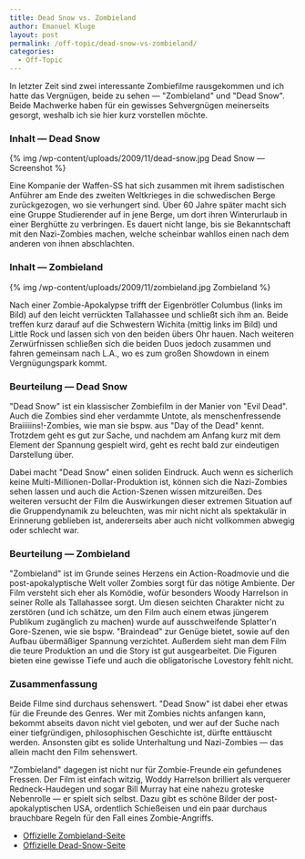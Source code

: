```yaml
---
title: Dead Snow vs. Zombieland
author: Emanuel Kluge
layout: post
permalink: /off-topic/dead-snow-vs-zombieland/
categories:
  - Off-Topic
---
```


In letzter Zeit sind zwei interessante Zombiefilme rausgekommen und ich hatte das Vergnügen, beide zu sehen — "Zombieland" und "Dead Snow". Beide Machwerke haben für ein gewisses Sehvergnügen meinerseits gesorgt, weshalb ich sie hier kurz vorstellen möchte.

### Inhalt — Dead Snow

{% img /wp-content/uploads/2009/11/dead-snow.jpg Dead Snow — Screenshot %}

Eine Kompanie der Waffen-SS hat sich zusammen mit ihrem sadistischen Anführer am Ende des zweiten Weltkrieges in die schwedischen Berge zurückgezogen, wo sie verhungert sind. Über 60 Jahre später macht sich eine Gruppe Studierender auf in jene Berge, um dort ihren Winterurlaub in einer Berghütte zu verbringen. Es dauert nicht lange, bis sie Bekanntschaft mit den Nazi-Zombies machen, welche scheinbar wahllos einen nach dem anderen von ihnen abschlachten.

### Inhalt — Zombieland

{% img /wp-content/uploads/2009/11/zombieland.jpg Zombieland %}

Nach einer Zombie-Apokalypse trifft der Eigenbrötler Columbus (links im Bild) auf den leicht verrückten Tallahassee und schließt sich ihm an. Beide treffen kurz darauf auf die Schwestern Wichita (mittig links im Bild) und Little Rock und lassen sich von den beiden übers Ohr hauen. Nach weiteren Zerwürfnissen schließen sich die beiden Duos jedoch zusammen und fahren gemeinsam nach L.A., wo es zum großen Showdown in einem Vergnügungspark kommt.

### Beurteilung — Dead Snow

"Dead Snow" ist ein klassischer Zombiefilm in der Manier von "Evil Dead". Auch die Zombies sind eher verdammte Untote, als menschenfressende Braiiiiins!-Zombies, wie man sie bspw. aus "Day of the Dead" kennt. Trotzdem geht es gut zur Sache, und nachdem am Anfang kurz mit dem Element der Spannung gespielt wird, geht es recht bald zur eindeutigen Darstellung über.

Dabei macht "Dead Snow" einen soliden Eindruck. Auch wenn es sicherlich keine Multi-Millionen-Dollar-Produktion ist, können sich die Nazi-Zombies sehen lassen und auch die Action-Szenen wissen mitzureißen. Des weiteren versucht der Film die Auswirkungen dieser extremen Situation auf die Gruppendynamik zu beleuchten, was mir nicht nicht als spektakulär in Erinnerung geblieben ist, andererseits aber auch nicht vollkommen abwegig oder schlecht war.

### Beurteilung — Zombieland

"Zombieland" ist im Grunde seines Herzens ein Action-Roadmovie und die post-apokalyptische Welt voller Zombies sorgt für das nötige Ambiente. Der Film versteht sich eher als Komödie, wofür besonders Woody Harrelson in seiner Rolle als Tallahassee sorgt. Um diesen seichten Charakter nicht zu zerstören (und ich schätze, um den Film auch einem etwas jüngerem Publikum zugänglich zu machen) wurde auf ausschweifende Splatter'n Gore-Szenen, wie sie bspw. "Braindead" zur Genüge bietet, sowie auf den Aufbau übermäßiger Spannung verzichtet. Außerdem sieht man dem Film die teure Produktion an und die Story ist gut ausgearbeitet. Die Figuren bieten eine gewisse Tiefe und auch die obligatorische Lovestory fehlt nicht.

### Zusammenfassung

Beide Filme sind durchaus sehenswert. "Dead Snow" ist dabei eher etwas für die Freunde des Genres. Wer mit Zombies nichts anfangen kann, bekommt abseits davon nicht viel geboten, und wer auf der Suche nach einer tiefgründigen, philosophischen Geschichte ist, dürfte enttäuscht werden. Ansonsten gibt es solide Unterhaltung und Nazi-Zombies — das allein macht den Film sehenswert.

"Zombieland" dagegen ist nicht nur für Zombie-Freunde ein gefundenes Fressen. Der Film ist einfach witzig, Woddy Harrelson brilliert als verquerer Redneck-Haudegen und sogar Bill Murray hat eine nahezu groteske Nebenrolle — er spielt sich selbst. Dazu gibt es schöne Bilder der post-apokalyptischen USA, ordentlich Schießeisen und ein paar durchaus brauchbare Regeln für den Fall eines Zombie-Angriffs.

  * [Offizielle Zombieland-Seite](http://www.zombieland.com/)
  * [Offizielle Dead-Snow-Seite](http://www.deadsnow.com/)
